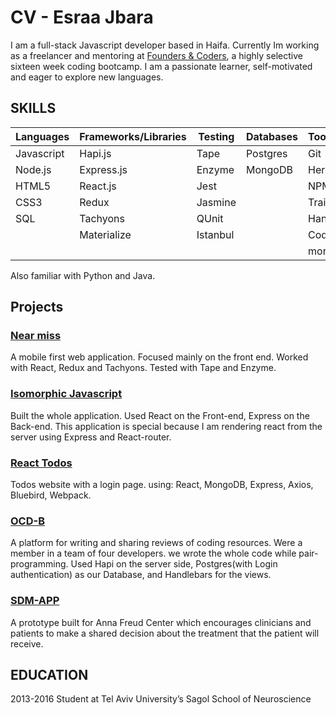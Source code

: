 # CV - Esraa Jbara

I am a full-stack Javascript developer based in Haifa. Currently Im working as a freelancer and mentoring at [Founders & Coders](www.foundersandcoders.com), a highly selective sixteen week coding bootcamp. I am a passionate learner, self-motivated and eager to explore new languages.

## SKILLS

| Languages | Frameworks/Libraries | Testing | Databases | Tools/Others |
| --------- | -------------------- | ------- | --------- | ------------ |
|Javascript | Hapi.js              | Tape    | Postgres  | Git          |
|Node.js    | Express.js           | Enzyme  | MongoDB   | Heroku       |
|HTML5      | React.js             | Jest    |           | NPM          |
|CSS3       | Redux                | Jasmine |           | Traivs CI    |
|SQL        | Tachyons             | QUnit   |           | Handlebars   |
|           | Materialize          | Istanbul|           | CodeCov      |
|           |                      |         |           | mongoose     |


Also familiar with Python and Java.
## Projects
### [Near miss](https://berkely-homes-interventions.herokuapp.com/)
A mobile first web application.
Focused mainly on the front end.
Worked with React, Redux and Tachyons. Tested with Tape and Enzyme.

### [Isomorphic Javascript](https://github.com/esraajb/isomorphicJSapp)
Built the whole application. Used React on the Front-end, Express on the Back-end.
This application is special because I am rendering react from the server using Express and React-router.

### [React Todos](https://github.com/esraajb/todos-react)
Todos website with a login page.
using:
  React, MongoDB, Express, Axios, Bluebird, Webpack.

### [OCD-B](https://github.com/NodeGroup2/OCD-B)
A platform for writing and sharing reviews of coding resources.
Were a member in a team of four developers. we wrote the whole code while pair-programming.
Used Hapi on the server side, Postgres(with Login authentication) as our Database, and Handlebars for the views.

### [SDM-APP](https://cypiapt-lndse.github.io/sdm-app/)
A prototype built for Anna Freud Center which encourages clinicians and patients to make a shared decision about the treatment that the patient will receive.

## EDUCATION
2013-2016 Student at Tel Aviv University’s Sagol School of Neuroscience 
